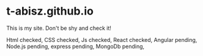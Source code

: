 # t-abisz.github.io
This is my site. Don't be shy and check it!

Html checked,
CSS checked,
Js checked,
React checked,
Angular pending,
Node.js pending,
express pending,
MongoDb pending,


